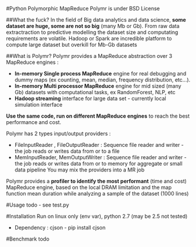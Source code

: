 #Python Polymorphic MapReduce
Polymr is under BSD License

##What the fuck?
In the field of Big data analytics and data science, **some dataset are huge, some are not so big** (many Mb or Gb).
From raw data extractraction to predictive modelling the dataset size and computating requirements are volatile.
Hadoop or Spark are incredible platform to compute large dataset but overkill for Mb-Gb datasets

##What is Polymr?
Polymr provides a MapReduce abstraction over 3 MapReduce engines :
* **In-memory Single process MapReduce** engine for real debugging and dummy maps (ex counting, mean, median, frequency distribution, etc...).
* **In-memory Multi processor MapReduce** engine for mid sized (many Gb) datasets with computational tasks, ex RandomForest, NLP, etc
* **Hadoop streaming** interface for large data set - currently local simulation interface

**Use the same code, run on different MapReduce engines** to reach the best performance and cost.

Polymr has 2 types input/output providers :
* FileInputReader , FileOutputReader : Sequence file reader and writer - the job reads or writes data from or to a file
* MemInputReader, MemOutputWriter : Sequence file reader and writer - the job reads or writes data from or to memory for aggregate or small data pipeline
You may mix the providers into a MR job

Polymr provides a **profiler to identify the most performant** (time and cost) MapReduce engine, based on the local DRAM limitation and the map function mean duration while analyzing a sample of the dataset (1000 lines)

#Usage
todo - see test.py

#Installation
Run on linux only (env var), python 2.7 (may be 2.5 not tested)

* Dependency : cjson - pip install cjson

#Benchmark
todo
